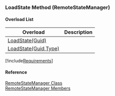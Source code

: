 ﻿### LoadState Method (RemoteStateManager)

#### Overload List

| Overload | Description |
| --- | --- |
| [LoadState(Guid)](FChoice.Common~FChoice.Common.State.RemoteStateManager~LoadState(Guid).md) |   |
| [LoadState(Guid,Type)](FChoice.Common~FChoice.Common.State.RemoteStateManager~LoadState(Guid,Type).md) |   |

[!include[Requirements](../partials/requirements.md)]



#### Reference

[RemoteStateManager Class](FChoice.Common~FChoice.Common.State.RemoteStateManager.md)  
[RemoteStateManager Members](FChoice.Common~FChoice.Common.State.RemoteStateManager_members.md)